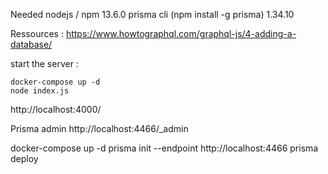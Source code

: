 Needed
nodejs / npm 13.6.0
prisma cli (npm install -g prisma) 1.34.10

Ressources :
https://www.howtographql.com/graphql-js/4-adding-a-database/

start the server : 
```
docker-compose up -d
node index.js
```

http://localhost:4000/

Prisma admin
http://localhost:4466/_admin



docker-compose up -d
prisma init --endpoint http://localhost:4466
prisma deploy